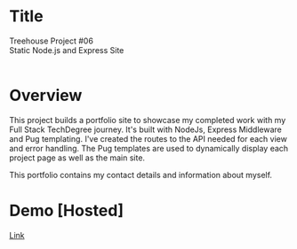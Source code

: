 # Title

Treehouse Project #06  
Static Node.js and Express Site  
<br>

# Overview

This project builds a portfolio site to showcase my completed work with my Full Stack TechDegree journey. It's built with NodeJs, Express Middleware and Pug templating. I've created the routes to the API needed for each view and error handling. The Pug templates are used to dynamically display each project page as well as the main site.

This portfolio contains my contact details and information about myself.
<br>

# Demo [Hosted]

[Link](https://stormy-fortress-93235.herokuapp.com/)

